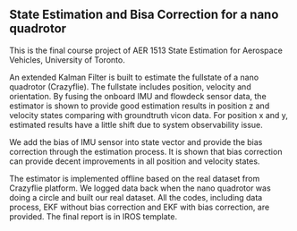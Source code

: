 ## State Estimation and Bisa Correction for a nano quadrotor
This is the final course project of AER 1513 State Estimation for Aerospace Vehicles, University of Toronto.

An extended Kalman Filter is built to estimate the fullstate of a nano quadrotor (Crazyflie). The fullstate includes
position, velocity and orientation. By fusing the onboard IMU and flowdeck sensor data, the estimator is shown to 
provide good estimation results in position z and velocity states comparing with groundtruth vicon data. For position
 x and y, estimated results have a little shift due to system observability issue.

We add the bias of IMU sensor into state vector and provide the bias correction through the estimation process. It is 
shown that bias correction can provide decent improvements in all  position and velocity states. 

The estimator is implemented offline based on the real dataset from Crazyflie platform. We logged data back when 
the nano quadrotor was doing a circle and built our real dataset. All the codes, including data process, EKF without bias 
correction and EKF with bias correction, are provided. The final report is in IROS template. 




